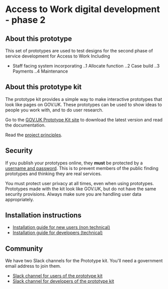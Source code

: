 # Access to Work digital development - phase 2

## About this prototype

This set of prototypes are used to test designs for the second phase of service development for Access to Work
Including
* Staff facing system incorporating
..1 Allocate function
..2 Case build
..3 Payments
..4 Maintenance


## About this prototype kit

The prototype kit provides a simple way to make interactive prototypes that look like pages on GOV.UK. These prototypes can be used to show ideas to people you work with, and to do user research.

Go to the [GOV.UK Prototype Kit site](https://govuk-prototype-kit.herokuapp.com/docs) to download the latest version and read the documentation.

Read the [project principles](https://govuk-prototype-kit.herokuapp.com/docs/principles).

## Security

If you publish your prototypes online, they **must** be protected by a [username and password](https://govuk-prototype-kit.herokuapp.com/docs/publishing-on-heroku). This is to prevent members of the public finding prototypes and thinking they are real services.

You must protect user privacy at all times, even when using prototypes. Prototypes made with the kit look like GOV.UK, but do not have the same security provisions. Always make sure you are handling user data appropriately.

## Installation instructions

- [Installation guide for new users (non technical)](https://govuk-prototype-kit.herokuapp.com/docs/install/introduction)
- [Installation guide for developers (technical)](https://govuk-prototype-kit.herokuapp.com/docs/install/developer-install-instructions)

## Community

We have two Slack channels for the Prototype kit. You'll need a government email address to join them.

* [Slack channel for users of the prototype kit](https://ukgovernmentdigital.slack.com/messages/prototype-kit/)
* [Slack channel for developers of the prototype kit](https://ukgovernmentdigital.slack.com/messages/prototype-kit-dev/)
